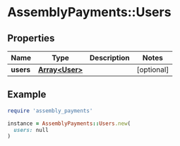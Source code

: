 # AssemblyPayments::Users

## Properties

| Name | Type | Description | Notes |
| ---- | ---- | ----------- | ----- |
| **users** | [**Array&lt;User&gt;**](User.md) |  | [optional] |

## Example

```ruby
require 'assembly_payments'

instance = AssemblyPayments::Users.new(
  users: null
)
```

